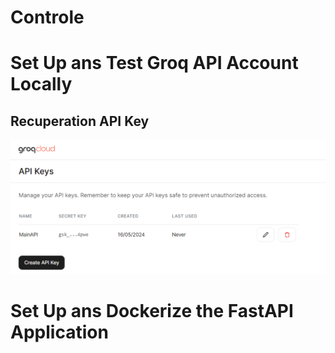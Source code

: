 # Controle

# Set Up ans Test Groq API Account Locally

## Recuperation API Key
![MainAPI](https://github.com/Sir22io/Controle/blob/main/Pics/MainAPI.png)


# Set Up ans Dockerize the FastAPI Application
